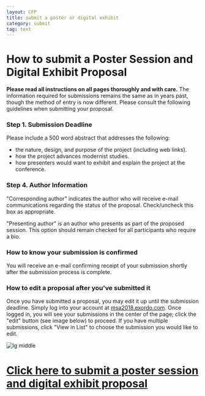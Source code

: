 ```yaml
---
layout: CFP
title: submit a poster or digital exhibit
category: submit
tag: text
---
```


# How to submit a Poster Session and Digital Exhibit Proposal

**Please read all instructions on all pages thoroughly and with care.** The information required for submissions remains the same as in years past, though the method of entry is now different. Please consult the following guidelines when submitting your proposal.

### Step 1. Submission Deadline
Please include a 500 word abstract that addresses the following:

* the nature, design, and purpose of the project (including web links).
* how the project advances modernist studies.
* how presenters would want to exhibit and explain the project at the conference.

### Step 4. Author Information
"Corresponding author" indicates the author who will receive e-mail communications regarding the status of the proposal. Check/uncheck this box as appropriate.

"Presenting author" is an author who presents as part of the proposed session. This option should remain checked for all participants who require a bio.

### How to know your submission is confirmed
You will receive an e-mail confirming receipt of your submission shortly after the submission process is complete.

### How to edit a proposal after you've submitted it

Once you have submitted a proposal, you may edit it up until the submission deadline. Simply log into your account at [msa2018.exordo.com](https://msa2018.exordo.com). Once logged in, you will see your submissions in the center of the page; click the "edit" button (see image below) to proceed. If you have multiple submissions, click "View in List" to choose the submission you would like to edit.

![lg middle](../assets/eo_edit.jpg)

# [Click here to submit a poster session and digital exhibit proposal](https://msa2018.exordo.com)
